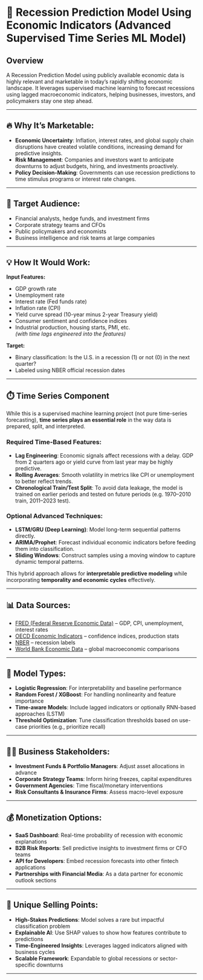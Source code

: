 # 🧠 Recession Prediction Model Using Economic Indicators (Advanced Supervised Time Series ML Model)

## Overview

A Recession Prediction Model using publicly available economic data is highly relevant and marketable in today’s rapidly shifting economic landscape. It leverages supervised machine learning to forecast recessions using lagged macroeconomic indicators, helping businesses, investors, and policymakers stay one step ahead.

---

## 🔥 Why It’s Marketable:

- **Economic Uncertainty**: Inflation, interest rates, and global supply chain disruptions have created volatile conditions, increasing demand for predictive insights.  
- **Risk Management**: Companies and investors want to anticipate downturns to adjust budgets, hiring, and investments proactively.  
- **Policy Decision-Making**: Governments can use recession predictions to time stimulus programs or interest rate changes.

---

## 🎯 Target Audience:

- Financial analysts, hedge funds, and investment firms  
- Corporate strategy teams and CFOs  
- Public policymakers and economists  
- Business intelligence and risk teams at large companies  

---

## 💡 How It Would Work:

**Input Features:**
- GDP growth rate  
- Unemployment rate  
- Interest rate (Fed funds rate)  
- Inflation rate (CPI)  
- Yield curve spread (10-year minus 2-year Treasury yield)  
- Consumer sentiment and confidence indices  
- Industrial production, housing starts, PMI, etc.  
*(with time lags engineered into the features)*

**Target:**
- Binary classification: Is the U.S. in a recession (1) or not (0) in the next quarter?  
- Labeled using NBER official recession dates  

---

## ⏱️ Time Series Component

While this is a supervised machine learning project (not pure time-series forecasting), **time series plays an essential role** in the way data is prepared, split, and interpreted.

### Required Time-Based Features:
- **Lag Engineering**: Economic signals affect recessions with a delay. GDP from 2 quarters ago or yield curve from last year may be highly predictive.
- **Rolling Averages**: Smooth volatility in metrics like CPI or unemployment to better reflect trends.
- **Chronological Train/Test Split**: To avoid data leakage, the model is trained on earlier periods and tested on future periods (e.g. 1970–2010 train, 2011–2023 test).

### Optional Advanced Techniques:
- **LSTM/GRU (Deep Learning)**: Model long-term sequential patterns directly.
- **ARIMA/Prophet**: Forecast individual economic indicators before feeding them into classification.
- **Sliding Windows**: Construct samples using a moving window to capture dynamic temporal patterns.

This hybrid approach allows for **interpretable predictive modeling** while incorporating **temporality and economic cycles** effectively.

---

## 📊 Data Sources:

- [FRED (Federal Reserve Economic Data)](https://fred.stlouisfed.org/) – GDP, CPI, unemployment, interest rates  
- [OECD Economic Indicators](https://data.oecd.org/) – confidence indices, production stats  
- [NBER](https://www.nber.org/research/data/us-business-cycle-expansions-and-contractions) – recession labels  
- [World Bank Economic Data](https://data.worldbank.org/) – global macroeconomic comparisons

---

## 🤖 Model Types:

- **Logistic Regression**: For interpretability and baseline performance  
- **Random Forest / XGBoost**: For handling nonlinearity and feature importance  
- **Time-aware Models**: Include lagged indicators or optionally RNN-based approaches (LSTM)  
- **Threshold Optimization**: Tune classification thresholds based on use-case priorities (e.g., prioritize recall)

---

## 🧑‍💼 Business Stakeholders:

- **Investment Funds & Portfolio Managers**: Adjust asset allocations in advance  
- **Corporate Strategy Teams**: Inform hiring freezes, capital expenditures  
- **Government Agencies**: Time fiscal/monetary interventions  
- **Risk Consultants & Insurance Firms**: Assess macro-level exposure  

---

## 💰 Monetization Options:

- **SaaS Dashboard**: Real-time probability of recession with economic explanations  
- **B2B Risk Reports**: Sell predictive insights to investment firms or CFO teams  
- **API for Developers**: Embed recession forecasts into other fintech applications  
- **Partnerships with Financial Media**: As a data partner for economic outlook sections  

---

## 🌟 Unique Selling Points:

- **High-Stakes Predictions**: Model solves a rare but impactful classification problem  
- **Explainable AI**: Use SHAP values to show how features contribute to predictions  
- **Time-Engineered Insights**: Leverages lagged indicators aligned with business cycles  
- **Scalable Framework**: Expandable to global recessions or sector-specific downturns  

---
